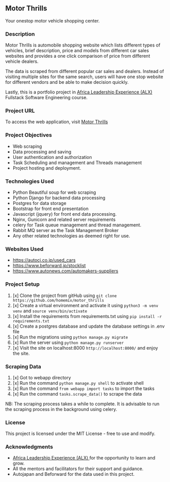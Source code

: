 ## Motor Thrills

Your onestop motor vehicle shopping center.

### Description

Motor Thrills is automobile shopping website which lists different types of vehicles, brief description, price and models from different car sales websites and provides a one click comparison of price from different vehicle dealers.

The data is scraped from different popular car sales and dealers. Instead of visiting multiple sites for the same search, users will have one stop website for different vendors and be able to make decision quickly.

Lastly, this is a portfolio project in [Africa Leadership Experience (ALX) ](https://www.alxafrica.com/) Fullstack Software Engineering course.

### Project URL

To access the web application, visit [Motor Thrills](http://141.95.42.125:82/) 

### Project Objectives

* Web scraping
* Data processing and saving 
* User authentication and authorization
* Task Scheduling and management and Threads management
* Project hosting and deployment.

### Technologies Used

* Python Beautiful soup for web scraping
* Python Django for backend data processing
* Postgres for data storage
* Bootstrap for front end presentation
* Javascript (jquery) for front end data processing. 
* Nginx, Gunicorn and related server  requirements 
* celery for Task queue management and thread management.
* Rabbit MQ server as the Task Management Broker
* Any other related technologies as deemed right for use.

### Websites Used

* https://autocj.co.jp/used_cars
* https://www.beforward.jp/stocklist
* https://www.autonews.com/automakers-suppliers

### Project Setup

1. [x] Clone the project from gitHub using `git clone https://github.com/homemix/motor_thrills`
2. [x] Create a virtual environment and activate it using `python3 -m venv venv` and `source venv/bin/activate`
3. [x] Install the requirements from requirements.txt using `pip install -r requirements.txt`
4. [x] Create a postgres database and update the database settings in .env file
5. [x] Run the migrations using `python manage.py migrate`
6. [x] Run the server using `python manage.py runserver`
7. [x] Visit the site on localhost:8000 `http://localhost:8000/` and enjoy the site.


### Scraping Data

1. [x] Got to webapp directory
2. [x] Run the command `python manage.py shell` to activate shell
3. [x] Run the command `from webapp import tasks` to import the tasks
4. [x] Run the command `tasks.scrape_data()` to scrape the data

NB: The scraping process takes a while to complete. It is advisable to run the scraping process in the background using celery.

### License

This project is licensed under the MIT License - free to use and modify.

### Acknowledgments

* [Africa Leadership Experience (ALX) ](https://www.alxafrica.com/) for the opportunity to learn and grow.
* All the mentors and facilitators for their support and guidance.
* Autojapan and Beforward for the data used in this project.


